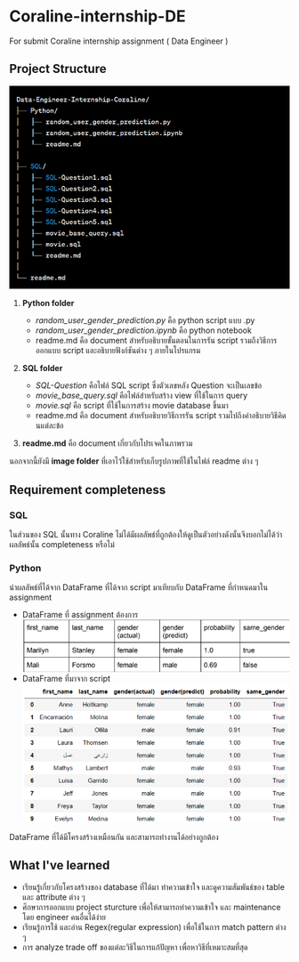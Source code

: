 # Coraline-internship-DE

For submit Coraline internship assignment ( Data Engineer )

## Project Structure

![project-structure](./image/image-1.png)

1. **Python folder**

   - _random_user_gender_prediction.py_ คือ python script แบบ .py
   - _random_user_gender_prediction.ipynb_ คือ python notebook
   - readme.md คือ document สำหรับอธิบายขั้นตอนในการรัน script รวมถึงวิธีการออกแบบ script และอธิบายฟังก์ชันต่าง ๆ ภายในโปรแกรม

2. **SQL folder**

   - _SQL-Question_ คือไฟล์ SQL script ซึ่งตัวเลขหลัง Question จะเป็นเลขข้อ
   - _movie_base_query.sql_ คือไฟล์สำหรับสร้าง view ที่ใช้ในการ query
   - _movie.sql_ คือ script ที่ใช้ในการสร้าง movie database ขึ้นมา
   - readme.md คือ document สำหรับอธิบายวิธีการรัน script รวมไปถึงคำอธิบายวิธีคิดนแต่ละข้อ

3. **readme.md** คือ document เกี่ยวกับโปรเจคในภาพรวม

นอกจากนี้ยังมี **image folder** ที่เอาไว้ใช้สำหรับเก็บรูปภาพที่ใช้ในไฟล์ readme ต่าง ๆ

## Requirement completeness

### SQL

ในส่วนของ SQL นั้นทาง Coraline ไม่ได้มีผลลัพธ์ที่ถูกต้องให้ดูเป็นตัวอย่างดังนั้นจึงบอกไม่ได้ว่าผลลัพธ์นั้น completeness หรือไม่

### Python

นำผลลัพธ์ที่ได้จาก DataFrame ที่ได้จาก script มาเทียบกับ DataFrame ที่กำหนดมาใน assignment

- DataFrame ที่ assignment ต้องการ
  ![Alt text](./image/image-2.png)
- DataFrame ที่มาจาก script
  ![Alt text](./image/image-3.png)

DataFrame ที่ได้มีโครงสร้างเหมือนกัน และสามารถทำงานได้อย่างถูกต้อง

## What I've learned

- เรียนรู้เกี่ยวกับโครงสร้างของ database ที่ได้มา ทำความเข้าใจ และดูความสัมพันธ์ของ table และ attribute ต่าง ๆ
- ศึกษาการออกแบบ project sturcture เพื่อให้สามารถทำความเข้าใจ และ maintenance โดย engineer คนอื่นได้ง่าย
- เรียนรู้การใช้ และอ่าน Regex(regular expression) เพื่อใช้ในการ match pattern ต่าง ๆ
- การ analyze trade off ของแต่ละวิธีในการแก้ปัญหา เพื่อหาวิธีที่เหมาะสมที่สุด
